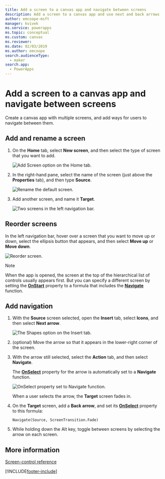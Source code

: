 ```yaml
---
title: Add a screen to a canvas app and navigate between screens
description: Add a screen to a canvas app and use next and back arrows to go between screens.
author: emcoope-msft
manager: kvivek
ms.service: powerapps
ms.topic: conceptual
ms.custom: canvas
ms.reviewer: 
ms.date: 02/03/2019
ms.author: emcoope
search.audienceType: 
  - maker
search.app: 
  - PowerApps
---
```

# Add a screen to a canvas app and navigate between screens

Create a canvas app with multiple screens, and add ways for users to navigate between them.

## Add and rename a screen

1. On the **Home** tab, select **New screen**, and then select the type of screen that you want to add.

    ![Add Screen option on the Home tab.](./media/add-screen-context-variables/add-screen.png)

2. In the right-hand pane, select the name of the screen (just above the **Properties** tab), and then type **Source**.

    ![Rename the default screen.](./media/add-screen-context-variables/name-source-screen.png)

3. Add another screen, and name it **Target**.

    ![Two screens in the left navigation bar.](./media/add-screen-context-variables/two-screens-in-nav.png)

## Reorder screens

In the left navigation bar, hover over a screen that you want to move up or down, select the ellipsis button that appears, and then select **Move up** or **Move down**.

![Reorder screen.](./media/add-screen-context-variables/reorder-screen.png)

> [!NOTE]
> When the app is opened, the screen at the top of the hierarchical list of controls usually appears first. But you can specify a different screen by setting the **[OnStart](controls/control-screen.md)** property to a formula that includes the **[Navigate](functions/function-navigate.md)** function.

## Add navigation

1. With the **Source** screen selected, open the **Insert** tab, select **Icons**, and then select **Next arrow**.  

    ![The Shapes option on the Insert tab.](./media/add-screen-context-variables/add-next-arrow.png)

2. (optional) Move the arrow so that it appears in the lower-right corner of the screen.

3. With the arrow still selected, select the **Action** tab, and then select **Navigate**.

    The **[OnSelect](controls/properties-core.md)** property for the arrow is automatically set to a **Navigate** function.

    ![OnSelect property set to Navigate function.](./media/add-screen-context-variables/onselect-default.png)

    When a user selects the arrow, the **Target** screen fades in.

4. On the **Target** screen, add a **Back arrow**, and set its **[OnSelect](controls/properties-core.md)** property to this formula:

    `Navigate(Source, ScreenTransition.Fade)`

5. While holding down the Alt key, toggle between screens by selecting the arrow on each screen.

## More information

[Screen-control reference](controls/control-screen.md)

[!INCLUDE[footer-include](../../includes/footer-banner.md)]
